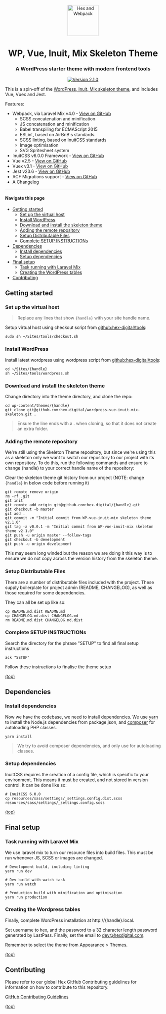<p align="center">
  <img src="https://user-images.githubusercontent.com/2754728/37917923-9e9de498-3117-11e8-95ba-806c31c05a02.png" width="100" height="auto" alt="Hex and Webpack">
</p>

<h1 align="center">WP, Vue, Inuit, Mix Skeleton Theme</h1>
<h3 align="center">A WordPress starter theme with modern frontend tools</h3>

<p align="center">
  <a href="https://github.com/hex-digital/wordpress-vue-inuit-mix-skeleton/releases">
    <img src="https://img.shields.io/badge/version-2.1.0-green.svg?style=flat-square" alt="Version 2.1.0">
  </a>
</p>

This is a spin-off of the [WordPress, Inuit, Mix skeleton theme](https://github.com/hex-digital/wordpress-vue-inuit-mix-skeleton), and includes Vue, Vuex and Jest.

Features:

- Webpack, via Laravel Mix v4.0 - [View on GitHub](https://github.com/JeffreyWay/laravel-mix)
  - SCSS concatenation and minification
  - JS concatenation and minification
  - Babel transpiling for ECMAScript 2015
  - ESLint, based on AirBnB's standards
  - SCSS linting, based on InuitCSS standards
  - Image optimisation
  - SVG Spritesheet system
- InuitCSS v6.0.0 Framework - [View on GitHub](https://github.com/inuitcss/inuitcss)
- Vue v2.5 - [View on GitHub](https://github.com/vuejs/vue)
- Vuex v3.1 - [View on GitHub](https://github.com/vuejs/vuex)
- Jest v23.6 - [View on GitHub](https://github.com/facebook/jest)
- ACF Migrations support - [View on GitHub](https://github.com/hex-digital/acf-migrations)
- A Changelog

---

#### Navigate this page

- [Getting started](#getting-started)
  - [Set up the virtual host](#set-up-the-virtual-host)
  - [Install WordPress](#install-wordpress)
  - [Download and install the skeleton theme](#download-and-install-the-skeleton-theme)
  - [Adding the remote repository](#adding-the-remote-repository)
  - [Setup Distributable Files](#setup-distributable-files)
  - [Complete SETUP INSTRUCTIONs](#complete-setup-instructions)
- [Dependencies](#dependencies)
  - [Install dependencies](#install-dependencies)
  - [Setup dependencies](#setup-dependencies)
- [Final setup](#final-setup)
  - [Task running with Laravel Mix](#task-running-with-laravel-mix)
  - [Creating the WordPress tables](#creating-the-wordpress-tables)
- [Contributing](#contributing)

## Getting started

### Set up the virtual host

>Replace any lines that show `{handle}` with your site handle name.

Setup virtual host using checkout script from [github:hex-digital/tools](https://github.com/hex-digital/tools/blob/master/checkout.sh):

    sudo sh ~/Sites/tools/checkout.sh

### Install WordPress

Install latest wordpress using wordpress script from [github:hex-digital/tools](https://github.com/hex-digital/tools/blob/master/wordpress.sh):

    cd ~/Sites/{handle}
    sh ~/Sites/tools/wordpress.sh

### Download and install the skeleton theme

Change directory into the theme directory, and clone the repo:

    cd wp-content/themes/{handle}
    git clone git@github.com:hex-digital/wordpress-vue-inuit-mix-skeleton.git .

>Ensure the line ends with a . when cloning, so that it does not create an
extra folder.

### Adding the remote repository

We're still using the Skeleton Theme repository, but since we're using this as
a skeleton only we want to switch our repository to our project with its own
repository. To do this, run the following commands and ensure to change
{handle} to your correct handle name of the repository:

Clear the skeleton theme git history from our project (NOTE: change `{handle}`
in below code before running it)

    git remote remove origin
    rm -rf .git
    git init
    git remote add origin git@github.com:hex-digital/{handle}.git
    git checkout -b master
    git add .
    git commit -m "Initial commit from WP-vue-inuit-mix skeleton theme v2.1.0"
    git tag -a v0.0.1 -m "Initial commit from WP-vue-inuit-mix skeleton theme v2.1.0"
    git push -u origin master --follow-tags
    git checkout -b development
    git push -u origin development

This may seem long winded but the reason we are doing it this way is to ensure
we do not copy across the version history from the skeleton theme.

### Setup Distributable Files

There are a number of distributable files included with the project. These
supply boilerplate for project admin (README, CHANGELOG), as well as those
required for some dependencies.

They can all be set up like so:

    cp README.md.dist README.md
    cp CHANGELOG.md.dist CHANGELOG.md
    rm README.md.dist CHANGELOG.md.dist
    
### Complete SETUP INSTRUCTIONs

Search the directory for the phrase "SETUP" to find all final setup instructions

    ack "SETUP"
    
Follow these instructions to finalise the theme setup

[(top)](#navigate-this-page)

## Dependencies

### Install dependencies

Now we have the codebase, we need to install dependencies. We use
[yarn](https://yarnpkg.com/lang/en/docs/install/) to install the Node.js
dependencies from package.json, and [composer](https://getcomposer.org/) for
autoloading PHP classes.

    yarn install

>We try to avoid composer dependencies, and only use for autoloading classes.

### Setup dependencies

InuitCSS requires the creation of a config file, which is specific to your environment.
This means it must be created, and not stored in version control. It can be done like so:

    # InuitCSS 6.0.0
    cp resources/sass/settings/_settings.config.dist.scss resources/sass/settings/_settings.config.scss

[(top)](#navigate-this-page)

## Final setup

### Task running with Laravel Mix

We use laravel mix to turn our resource files into build files. This must be
run whenever JS, SCSS or images are changed.

    # Development build, including linting
    yarn run dev

    # Dev build with watch task
    yarn run watch

    # Production build with minification and optimisation
    yarn run production

### Creating the Wordpress tables

Finally, complete WordPress installation at http://{handle}.local.

Set username to hex, and the password to a 32 character length password
generated by LastPass. Finally, set the email to dev@hexdigital.com.

Remember to select the theme from Appearance > Themes.

[(top)](#navigate-this-page)

## Contributing

Please refer to our global Hex GitHub Contributing guidelines for information
on how to contribute to this repository.

[GitHub Contributing Guidelines](https://github.com/hex-digital/guidelines/tree/master/github-contributing)

[(top)](#navigate-this-page)

